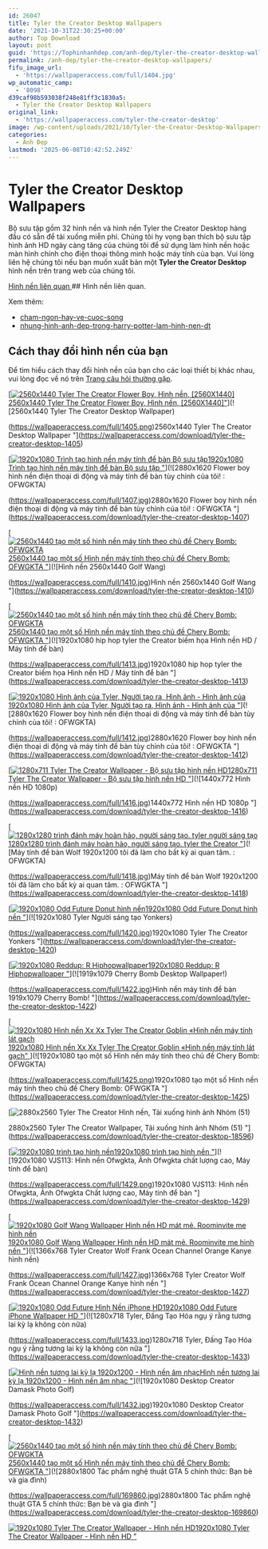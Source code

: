 ```yaml
---
id: 26047
title: Tyler the Creator Desktop Wallpapers
date: '2021-10-31T22:30:25+00:00'
author: Top Download
layout: post
guid: 'https://Tophinhanhdep.com/anh-dep/tyler-the-creator-desktop-wallpapers/'
permalink: /anh-dep/tyler-the-creator-desktop-wallpapers/
fifu_image_url:
  - 'https://wallpaperaccess.com/full/1404.jpg'
wp_automatic_camp:
  - '8098'
d39caf98b593038f248e81ff3c1830a5:
  - Tyler the Creator Desktop Wallpapers
original_link:
  - 'https://wallpaperaccess.com/tyler-the-creator-desktop'
image: /wp-content/uploads/2021/10/Tyler-the-Creator-Desktop-Wallpapers.jpg
categories:
  - Ảnh Đẹp
lastmod: '2025-06-08T10:42:52.249Z'
---
```

# Tyler the Creator Desktop Wallpapers

Bộ sưu tập gồm 32 hình nền và hình nền Tyler the Creator Desktop hàng đầu có sẵn để tải xuống miễn phí. Chúng tôi hy vọng bạn thích bộ sưu tập hình ảnh HD ngày càng tăng của chúng tôi để sử dụng làm hình nền hoặc màn hình chính cho điện thoại thông minh hoặc máy tính của bạn. Vui lòng liên hệ chúng tôi nếu bạn muốn xuất bản một **Tyler the Creator Desktop** hình nền trên trang web của chúng tôi.

[Hình nền liên quan ](#related) ## Hình nền liên quan.

   
 Xem thêm:

   
- [cham-ngon-hay-ve-cuoc-song](https://tophinhanhdep.com/nhung-cau-noi-hay/cham-ngon-hay-ve-cuoc-song/)
- [nhung-hinh-anh-dep-trong-harry-potter-lam-hinh-nen-dt](https://tophinhanhdep.com/hinh-nen-dep/nhung-hinh-anh-dep-trong-harry-potter-lam-hinh-nen-dt/)

## Cách thay đổi hình nền của bạn

Để tìm hiểu cách thay đổi hình nền của bạn cho các loại thiết bị khác nhau, vui lòng đọc về nó trên [Trang câu hỏi thường gặp](https://tophinhanhdep.com/faq/).

  
[[![2560x1440 Tyler The Creator Flower Boy, Hình nền, [2560X1440]](https://wallpaperaccess.com/full/1404.jpg)2560x1440 Tyler The Creator Flower Boy, Hình nền, \[2560X1440\]"](https://wallpaperaccess.com/download/tyler-the-creator-desktop-1404)](![2560x1440 Tyler The Creator Desktop Wallpaper)

(https://wallpaperaccess.com/full/1405.png)2560x1440 Tyler The Creator Desktop Wallpaper "](https://wallpaperaccess.com/download/tyler-the-creator-desktop-1405)

[[![1920x1080 Trình tạo hình nền máy tính để bàn Bộ sưu tập](https://wallpaperaccess.com/full/1406.png)1920x1080 Trình tạo hình nền máy tính để bàn Bộ sưu tập "](https://wallpaperaccess.com/download/tyler-the-creator-desktop-1406)](![2880x1620 Flower boy hình nền điện thoại di động và máy tính để bàn tùy chỉnh của tôi!  : OFWGKTA)

(https://wallpaperaccess.com/full/1407.jpg)2880x1620 Flower boy hình nền điện thoại di động và máy tính để bàn tùy chỉnh của tôi! : OFWGKTA "](https://wallpaperaccess.com/download/tyler-the-creator-desktop-1407)

[[![2560x1440 tạo một số hình nền máy tính theo chủ đề Chery Bomb: OFWGKTA](https://wallpaperaccess.com/full/1408.png)2560x1440 tạo một số Hình nền máy tính theo chủ đề Chery Bomb: OFWGKTA "](https://wallpaperaccess.com/download/tyler-the-creator-desktop-1408)](![Hình nền 2560x1440 Golf Wang)

(https://wallpaperaccess.com/full/1410.jpg)Hình nền 2560x1440 Golf Wang "](https://wallpaperaccess.com/download/tyler-the-creator-desktop-1410)

[[![2560x1440 tạo một số hình nền máy tính theo chủ đề Chery Bomb: OFWGKTA](https://wallpaperaccess.com/full/1411.png)2560x1440 tạo một số Hình nền máy tính theo chủ đề Chery Bomb: OFWGKTA "](https://wallpaperaccess.com/download/tyler-the-creator-desktop-1411)](![1920x1080 hip hop tyler the Creator biếm họa Hình nền HD / Máy tính để bàn)

(https://wallpaperaccess.com/full/1413.jpg)1920x1080 hip hop tyler the Creator biếm họa Hình nền HD / Máy tính để bàn "](https://wallpaperaccess.com/download/tyler-the-creator-desktop-1413)

[[![1920x1080 Hình ảnh của Tyler, Người tạo ra, Hình ảnh - Hình ảnh của](https://wallpaperaccess.com/full/169830.jpg)1920x1080 Hình ảnh của Tyler, Người tạo ra, Hình ảnh - Hình ảnh của "](https://wallpaperaccess.com/download/tyler-the-creator-desktop-169830)](![2880x1620 Flower boy hình nền điện thoại di động và máy tính để bàn tùy chỉnh của tôi!  : OFWGKTA)

(https://wallpaperaccess.com/full/1412.jpg)2880x1620 Flower boy hình nền điện thoại di động và máy tính để bàn tùy chỉnh của tôi! : OFWGKTA "](https://wallpaperaccess.com/download/tyler-the-creator-desktop-1412)

[[![1280x711 Tyler The Creator Wallpaper - Bộ sưu tập hình nền HD](https://wallpaperaccess.com/full/1415.png)1280x711 Tyler The Creator Wallpaper - Bộ sưu tập hình nền HD "](https://wallpaperaccess.com/download/tyler-the-creator-desktop-1415)](![1440x772 Hình nền HD 1080p)

(https://wallpaperaccess.com/full/1416.jpg)1440x772 Hình nền HD 1080p "](https://wallpaperaccess.com/download/tyler-the-creator-desktop-1416)

[[![1280x1280 trình đánh máy hoàn hảo, người sáng tạo.  tyler người sáng tạo](https://wallpaperaccess.com/full/1417.jpg)1280x1280 trình đánh máy hoàn hảo, người sáng tạo. tyler the Creator "](https://wallpaperaccess.com/download/tyler-the-creator-desktop-1417)](![Máy tính để bàn Wolf 1920x1200 tôi đã làm cho bất kỳ ai quan tâm.  : OFWGKTA)

(https://wallpaperaccess.com/full/1418.jpg)Máy tính để bàn Wolf 1920x1200 tôi đã làm cho bất kỳ ai quan tâm. : OFWGKTA "](https://wallpaperaccess.com/download/tyler-the-creator-desktop-1418)

[[![1920x1080 Odd Future Donut hình nền](https://wallpaperaccess.com/full/1419.jpg)1920x1080 Odd Future Donut hình nền "](https://wallpaperaccess.com/download/tyler-the-creator-desktop-1419)](![1920x1080 Tyler Người sáng tạo Yonkers)

(https://wallpaperaccess.com/full/1420.jpg)1920x1080 Tyler The Creator Yonkers "](https://wallpaperaccess.com/download/tyler-the-creator-desktop-1420)

[[![1920x1080 Reddup: R Hiphopwallpaper](https://wallpaperaccess.com/full/1421.jpg)1920x1080 Reddup: R Hiphopwallpaper "](https://wallpaperaccess.com/download/tyler-the-creator-desktop-1421)](![1919x1079 Cherry Bomb Desktop Wallpaper!)

(https://wallpaperaccess.com/full/1422.jpg)Hình nền máy tính để bàn 1919x1079 Cherry Bomb! "](https://wallpaperaccess.com/download/tyler-the-creator-desktop-1422)

[[![1920x1080 Hình nền Xx Xx Tyler The Creator Goblin «Hình nền máy tính lát gạch](https://wallpaperaccess.com/full/1424.jpg)1920x1080 Hình nền Xx Xx Tyler The Creator Goblin «Hình nền máy tính lát gạch" ](https://wallpaperaccess.com/download/tyler-the-creator-desktop-1424)](![1920x1080 tạo một số Hình nền máy tính theo chủ đề Chery Bomb: OFWGKTA)

(https://wallpaperaccess.com/full/1425.png)1920x1080 tạo một số Hình nền máy tính theo chủ đề Chery Bomb: OFWGKTA "](https://wallpaperaccess.com/download/tyler-the-creator-desktop-1425)

[![2880x2560 Tyler The Creator Hình nền, Tải xuống hình ảnh Nhóm (51)](https://wallpaperaccess.com/full/18596.jpg)

2880x2560 Tyler The Creator Wallpaper, Tải xuống hình ảnh Nhóm (51) "](https://wallpaperaccess.com/download/tyler-the-creator-desktop-18596)

[[![1920x1080 trình tạo hình nền](https://wallpaperaccess.com/full/1426.jpg)1920x1080 trình tạo hình nền "](https://wallpaperaccess.com/download/tyler-the-creator-desktop-1426)](![1920x1080 VJS113: Hình nền Ofwgkta, Ảnh Ofwgkta chất lượng cao, Máy tính để bàn)

(https://wallpaperaccess.com/full/1429.png)1920x1080 VJS113: Hình nền Ofwgkta, Ảnh Ofwgkta Chất lượng cao, Máy tính để bàn "](https://wallpaperaccess.com/download/tyler-the-creator-desktop-1429)

[[![1920x1080 Golf Wang Wallpaper Hình nền HD mát mẻ.  Roominvite me hình nền](https://wallpaperaccess.com/full/169846.jpg)1920x1080 Golf Wang Wallpaper Hình nền HD mát mẻ. Roominvite me hình nền "](https://wallpaperaccess.com/download/tyler-the-creator-desktop-169846)](![1366x768 Tyler Creator Wolf Frank Ocean Channel Orange Kanye hình nền)

(https://wallpaperaccess.com/full/1427.jpg)1366x768 Tyler Creator Wolf Frank Ocean Channel Orange Kanye hình nền "](https://wallpaperaccess.com/download/tyler-the-creator-desktop-1427)

[[![1920x1080 Odd Future Hình Nền iPhone HD](https://wallpaperaccess.com/full/169848.jpg)1920x1080 Odd Future iPhone Wallpaper HD "](https://wallpaperaccess.com/download/tyler-the-creator-desktop-169848)](![1280x718 Tyler, Đấng Tạo Hóa ngụ ý rằng tương lai kỳ lạ không còn nữa)

(https://wallpaperaccess.com/full/1433.jpg)1280x718 Tyler, Đấng Tạo Hóa ngụ ý rằng tương lai kỳ lạ không còn nữa "](https://wallpaperaccess.com/download/tyler-the-creator-desktop-1433)

[[![Hình nền tương lai kỳ lạ 1920x1200 - Hình nền âm nhạc](https://wallpaperaccess.com/full/1438.jpg)Hình nền tương lai kỳ lạ 1920x1200 - Hình nền âm nhạc "](https://wallpaperaccess.com/download/tyler-the-creator-desktop-1438)](![1920x1080 Desktop Creator Damask Photo Golf)

(https://wallpaperaccess.com/full/1432.jpg)1920x1080 Desktop Creator Damask Photo Golf "](https://wallpaperaccess.com/download/tyler-the-creator-desktop-1432)

[[![2560x1440 tạo một số hình nền máy tính theo chủ đề Chery Bomb: OFWGKTA](https://wallpaperaccess.com/full/1444.png)2560x1440 tạo một số Hình nền máy tính theo chủ đề Chery Bomb: OFWGKTA "](https://wallpaperaccess.com/download/tyler-the-creator-desktop-1444)](![2880x1800 Tác phẩm nghệ thuật GTA 5 chính thức: Bạn bè và gia đình)

(https://wallpaperaccess.com/full/169860.jpg)2880x1800 Tác phẩm nghệ thuật GTA 5 chính thức: Bạn bè và gia đình "](https://wallpaperaccess.com/download/tyler-the-creator-desktop-169860)

[![1920x1080 Tyler The Creator Wallpaper - Hình nền HD](https://wallpaperaccess.com/full/1440.jpg)1920x1080 Tyler The Creator Wallpaper - Hình nền HD "](https://wallpaperaccess.com/download/tyler-the-creator-desktop-1440)
